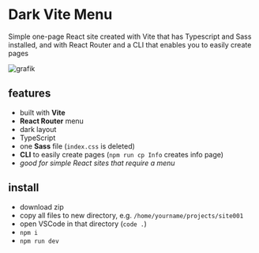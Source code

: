 # Dark Vite Menu

Simple one-page React site created with Vite that has Typescript and Sass installed, and with React Router and a CLI that enables you to easily create pages

![grafik](https://starters-backend.tanguay.eu/images/starters/darkViteSimpleMenu.png)

## features

- built with **Vite**
- **React Router** menu
- dark layout
- TypeScript
- one **Sass** file (`index.css` is deleted)
- **CLI** to easily create pages (`npm run cp Info` creates info page)
- *good for simple React sites that require a menu*


## install

- download zip
- copy all files to new directory, e.g. `/home/yourname/projects/site001`
- open VSCode in that directory (`code .`)
- `npm i`
- `npm run dev`
